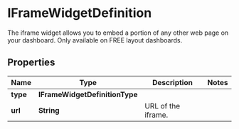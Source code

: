 

# IFrameWidgetDefinition

The iframe widget allows you to embed a portion of any other web page on your dashboard. Only available on FREE layout dashboards.
## Properties

Name | Type | Description | Notes
------------ | ------------- | ------------- | -------------
**type** | **IFrameWidgetDefinitionType** |  | 
**url** | **String** | URL of the iframe. | 



